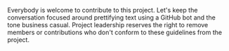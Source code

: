 Everybody is welcome to contribute to this project.
Let's keep the conversation focused around prettifying text using a GitHub bot
and the tone business casual.
Project leadership reserves the right
to remove members or contributions who don't conform to these guidelines
from the project.
